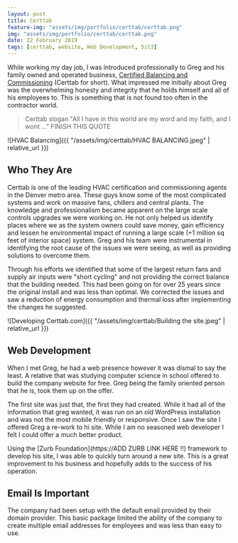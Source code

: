 ```yaml
---
layout: post
title: Certtab
feature-img: "assets/img/portfolio/certtab/certtab.png"
img: "assets/img/portfolio/certtab/certtab.png"
date: 22 February 2019
tags: [certtab, website, Web Development, 5it3]
---
```


While working my day job, I was introduced professionally to Greg and his family owned and operated business, [Certified Balancing and Commissioning](https://certtab.com) (Certtab for short). What impressed me initially about Greg was the overwhelming honesty and integrity that he holds himself and all of his employees to. This is something that is not found too often in the contractor world. 

> Certtab slogan "All I have in this world are my word and my faith, and I wont ..." FINISH THIS QUOTE


![HVAC Balancing]({{ "/assets/img/certtab/HVAC BALANCING.jpeg" | relative_url }})

## Who They Are

Certtab is one of the leading HVAC certification and commissioning agents in the Denver metro area. These guys know some of the most complicated systems and work on massive fans, chillers and central plants. The knowledge and professionalism became apparent on the large scale controls upgrades we were working on. He not only helped us identify places where we as the system owners could save money, gain efficiency and lessen he environmental impact of running a large scale (+1 million sq feet of interior space) system. Greg and his team were instrumental in identifying the root cause of the issues we were seeing, as well as providing solutions to overcome them. 

Through his efforts we identified that some of the largest return fans and supply air inputs were "short cycling" and not providing the correct balance that the building needed. This had been going on for over 25 years since the original install and was less than optimal. We corrected the issues and saw a reduction of energy consumption and thermal loss after implementing the changes he suggested.


![Developing Certtab.com]({{ "/assets/img/certtab/Building the site.jpeg" | relative_url }})

## Web Development

When I met Greg, he had a web presence however it was dismal to say the least. A relative that was studying computer science in school offered to build the company website for free. Greg being the family oriented person that he is, took them up on the offer. 

The first site was just that, the first they had created. While it had all of the information that greg wanted, it was run on an old WordPress installation and was not the most mobile friendly or responsive. Once I saw the site I offered Greg a re-work to hi site. While I am no seasoned web developer I felt I could offer a much better product. 

Using the [Zurb Foundation](https://ADD ZURB LINK HERE !!) framework to develop his site, I was able to quickly turn around a new site. This is a great improvement to his business and hopefully adds to the success of his operation.

## Email Is Important

The company had been setup with the default email provided by their domain provider. This basic package limited the ability of the company to create multiple email addresses for employees and was less than easy to use. 

